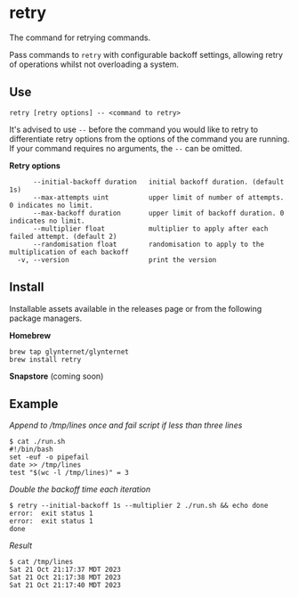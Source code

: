 # retry

The command for retrying commands.

Pass commands to `retry` with configurable backoff settings, allowing retry of operations whilst not overloading a system.

## Use

```shell
retry [retry options] -- <command to retry>
```

It's advised to use `--` before the command you would like to retry to differentiate retry options from the options of the command you are running. If your command requires no arguments, the `--` can be omitted.

**Retry options**
```plain
      --initial-backoff duration   initial backoff duration. (default 1s)
      --max-attempts uint          upper limit of number of attempts. 0 indicates no limit.
      --max-backoff duration       upper limit of backoff duration. 0 indicates no limit.
      --multiplier float           multiplier to apply after each failed attempt. (default 2)
      --randomisation float        randomisation to apply to the multiplication of each backoff
  -v, --version                    print the version
```

## Install

Installable assets available in the releases page or from the following package managers.

**Homebrew**
```shell
brew tap glynternet/glynternet
brew install retry
```

**Snapstore** (coming soon)

## Example

_Append to /tmp/lines once and fail script if less than three lines_
```shell
$ cat ./run.sh 
#!/bin/bash
set -euf -o pipefail
date >> /tmp/lines
test "$(wc -l /tmp/lines)" = 3
```

_Double the backoff time each iteration_
```shell
$ retry --initial-backoff 1s --multiplier 2 ./run.sh && echo done
error:  exit status 1
error:  exit status 1
done
```

_Result_
```shell
$ cat /tmp/lines 
Sat 21 Oct 21:17:37 MDT 2023
Sat 21 Oct 21:17:38 MDT 2023
Sat 21 Oct 21:17:40 MDT 2023
```
